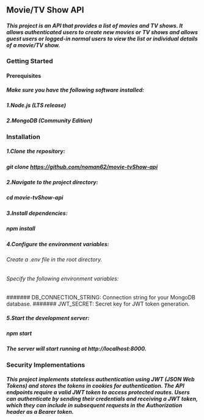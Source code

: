 ## Movie/TV Show API
##### This project is an API that provides a list of movies and TV shows. It allows authenticated users to create new movies or TV shows and allows guest users or logged-in normal users to view the list or individual details of a movie/TV show.

### Getting Started
#### Prerequisites
##### Make sure you have the following software installed:

##### 1.Node.js (LTS release)
##### 2.MongoDB (Community Edition)

### Installation
##### 1.Clone the repository:
##### git clone https://github.com/noman62/movie-tvShow-api
##### 2.Navigate to the project directory:
##### cd movie-tvShow-api
##### 3.Install dependencies:
##### npm install
##### 4.Configure the environment variables:
 ###### Create a .env file in the root directory.
 ###### Specify the following environment variables:
  ####### DB_CONNECTION_STRING: Connection string for your MongoDB database.
  ####### JWT_SECRET: Secret key for JWT token generation.
##### 5.Start the development server:
##### npm start
##### The server will start running at http://localhost:8000.
### Security Implementations
##### This project implements stateless authentication using JWT (JSON Web Tokens) and stores the tokens in cookies for authentication. The API endpoints require a valid JWT token to access protected routes. Users can authenticate by sending their credentials and receiving a JWT token, which they can include in subsequent requests in the Authorization header as a Bearer token.
